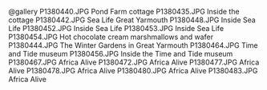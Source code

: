 @gallery
P1380440.JPG		Pond Farm cottage
P1380435.JPG		Inside the cottage
P1380442.JPG		Sea Life Great Yarmouth
P1380448.JPG		Inside Sea Life
P1380452.JPG		Inside Sea Life
P1380453.JPG		Inside Sea Life
P1380454.JPG		Hot chocolate cream marshmallows and wafer
P1380444.JPG		The Winter Gardens in Great Yarmouth
P1380464.JPG		Time and Tide museum
P1380456.JPG		Inside the Time and Tide museum
P1380467.JPG		Africa Alive
P1380472.JPG		Africa Alive
P1380477.JPG		Africa Alive
P1380478.JPG		Africa Alive
P1380480.JPG		Africa Alive
P1380483.JPG		Africa Alive

